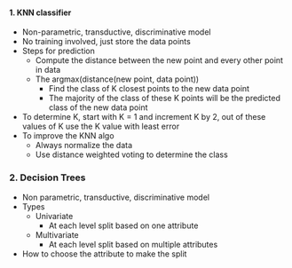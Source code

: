 

#### 1. KNN classifier
- Non-parametric, transductive, discriminative model
- No training involved, just store the data points
- Steps for prediction
	- Compute the distance between the new point and every other point in data
	- The argmax(distance(new point, data point))
		- Find the class of K closest points to the new data point
		- The majority of the class of these K points will be the predicted class of the new data point
- To determine K, start with K = 1 and increment K by 2, out of these values of K use the K value with least error
- To improve the KNN algo
	- Always normalize the data
	- Use distance weighted voting to determine the class 

### 2. Decision Trees
- Non parametric, transductive, discriminative model 
- Types
	- Univariate
		- At each level split based on one attribute
	- Multivariate
		- At each level split based on multiple attributes 
- How to choose the attribute to make the split